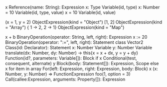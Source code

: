 
x                       Reference(name: String): Expression
x: Type                 Variable(id, type)
x: Number = 10          Variable(id, type, value)
x = 10                  Variable(id, value)

(x = 1, y = 2)          ObjectExpression(kind = "Object")
[1, 2]                  ObjectExpression(kind = "Array")
{ 1 -> 2, 2 -> 1}       ObjectExpression(kind = "Map")

x + b                   BinaryOperation(operator: String, left, right): Expression
x := 20                 BinaryOperation(operator: ":=", left, right): Statement
class Vector2           Class(id: Declarator): Statement
    x: Number           Variable
    y: Number           Variable
    translate(dx: Number, dy: Number) -> this{x = x + dx, y = y + dy}
                        Function(id?, parameters: Variable[]): Block
if x                    Conditional(test, consequent, alternate)
    y                   Block(body: Statement[]): Expression, Scope
else
    x
for item in array       For(left: Expression, right: Expression, body: Block)
    x
(x: Number, y: Number) =>   FunctionExpression
foo(1, option = 3)      Call(callee:Expression, arguments: Property[]): Expression
